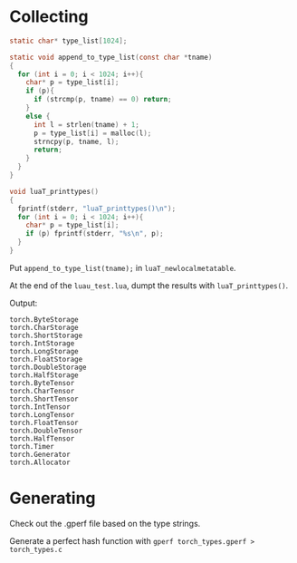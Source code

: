 # Collecting

```c
static char* type_list[1024];

static void append_to_type_list(const char *tname)
{
  for (int i = 0; i < 1024; i++){
    char* p = type_list[i];
    if (p){
      if (strcmp(p, tname) == 0) return;
    }
    else {
      int l = strlen(tname) + 1;
      p = type_list[i] = malloc(l);
      strncpy(p, tname, l);
      return;
    }
  }
}

void luaT_printtypes()
{
  fprintf(stderr, "luaT_printtypes()\n");
  for (int i = 0; i < 1024; i++){
    char* p = type_list[i];
    if (p) fprintf(stderr, "%s\n", p);
  }
}
```

Put `append_to_type_list(tname);` in `luaT_newlocalmetatable`.

At the end of the `luau_test.lua`, dumpt the results with `luaT_printtypes()`.

Output:

```
torch.ByteStorage
torch.CharStorage
torch.ShortStorage
torch.IntStorage
torch.LongStorage
torch.FloatStorage
torch.DoubleStorage
torch.HalfStorage
torch.ByteTensor
torch.CharTensor
torch.ShortTensor
torch.IntTensor
torch.LongTensor
torch.FloatTensor
torch.DoubleTensor
torch.HalfTensor
torch.Timer
torch.Generator
torch.Allocator
```

# Generating

Check out the .gperf file based on the type strings.

Generate a perfect hash function with `gperf torch_types.gperf > torch_types.c`
